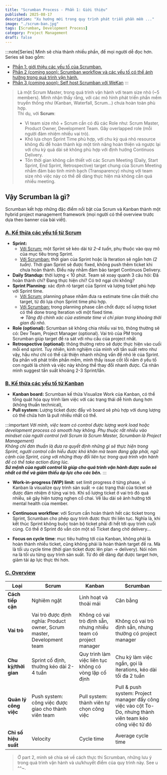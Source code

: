 ```yaml
---
title: "Scrumban Process - Phần 1: Giới thiệu"
published: 2025-08-17
description: "Xu hướng mới trong quy trình phát triển phần mềm ..."
image: "./scrum-ban.jpg"
tags: [Scrumban, Development Process]
category: Project Management
draft: false
---
```


:::note[Series]
Mình sẽ chia thành nhiều phần, để mọi người dễ đọc hơn. Series sẽ bao gồm:
* [Phần 1: giới thiệu các yếu tố của Scrumban.](/posts/scrum-ban-part-1)
* [Phần 2 (coming soon): Scrumban workflow và các yếu tố có thể ảnh hưởng trong quá trình vận hành.](#)
* [Phần 3 (coming soon): Self host Scrumban với WeKan](#)
:::

> Là một Scrum Master, trong quá trình vận hành với team size nhỏ (~5 members). Mình nhận thấy rằng, với các mô hình phát triển phần mềm truyền thống như (Kanban, Waterfall, Scrum...) chưa hoàn toàn phù hợp.\
> Thỉ dụ, với **Scrum**:
> * Vì team size nhỏ + Scrum cần có đủ các Role như: Scrum Master, Product Owner, Development Team. Gây overlapped role (mỗi người đảm nhiệm nhiều vai trò).
> * Khó lựa chọn Sprint Time phù hợp, với chu kỳ quá nhỏ resource không đủ để hoàn thành kịp một tính năng hoàn thiện và ngược lại với chu kỳ quá dài sẽ không phù hợp với định hướng Continuos Delivery.
> * Tốn thời gian không cần thiết với các Scrum Meeting (Daily, Start Sprint, End Sprint, Retrospective) target chung của Scrum Meeting nhầm đảm báo tính minh bạch (Transparency) nhưng với team size nhỏ việc này có thể dễ dàng thực hiện mà không cần quá nhiều meeting.

## Vậy Scrumban là gì?
Scrumban kết hợp những đặc điểm nổi bật của Scrum và Kanban thành một hybrid project management framework (mọi người có thể overview trước dựa theo banner của bài viết).

### <u>A. Kế thừa các yếu tố từ Scrum</u>

* **Sprint:**
    * <u>Với Scrum:</u> một Sprint sẽ kéo dài từ *2-4 tuần*, phụ thuộc vào quy mô của mục tiêu trong Sprint.
    * <u>Với Scrumban:</u> thời gian của Sprint hoặc là Iteration sẽ ngắn hơn *(2 tuần)*. Thời gian Sprint sẽ được fixed, không push thêm ticket khi chưa hoàn thành. Điều này nhằm đảm bảo target Continuos Delivery.
* **Daily Standup:** thời lượng < 10 phút. Team sẽ xoay quanh 3 câu hỏi: Đã hoàn thành chi? Đang thực hiện chi? Có trở ngại chi không?
* **Sprint Planning:** xác định rõ target của Sprint và lượng ticket phù hợp với Sprint time.
    * <u>Với Scrum:</u> planning phase nhằm đưa ra estimate time cần thiết cho target, từ đó lựa chọn Sprint time phù hợp.
    * <u>Với Scrumban:</u> trong planning phase cần chốt được số lượng ticket có thể done trong Iteration với một fixed time. \
    *=> Tăng độ chính xác của estimate time vì chỉ plan trong khoảng thời gian đủ nhỏ.*
* **Role (optional):** Scrumban sẽ không chia nhiều vai trò, thông thường sẽ có: Dev Team, Project Manager (optional). Vai trò của PM trong Scrumban giúp target đề ra sát với nhu cầu của project nhất.
* **Retrospective (optional):** thông thường retro sẽ được thực hiện vào cuối mỗi end sprint. Tuy nhiên, kinh nghiệm của mình với tần suất retro như vậy, hầu như chỉ có thể cải thiện nhanh những vấn đề nhỏ lẻ của Sprint. Đa phần với phát triển phần mềm, mình thấy issue cốt lỗi nằm ở yếu tố con người là chính và việc này không thể thay đổi nhanh được. Cá nhân mình suggest tần suất khoảng 2-3 Sprint/lần.


### <u>B. Kế thừa các yếu tố từ Kanban </u>

* **Kanban board:** Scrumban kế thừa Visualize Work của Kanban, có thể tổng quát hóa quy trình làm việc với các trạng thái dễ hình dung hơn (không thuần technical),
* **Pull system:** Lượng ticket được đẩy vô board sẽ phù hợp với dung lượng có thể chứa hơn là pull nhiều nhất có thể.

:::important
*Với mình, việc team có control được lượng work load hoặc development process có smooth hay không. Phụ thuộc rất nhiều vào mindset của người control (với Scrum là Scrum Master, Scrumban là Project Management) \
Không chỉ đơn thuần là đưa ra quyết định những gì sẽ thực hiện trong Sprint, người control cần hiểu được khó khăn mà team đang gặp phải, ngữ cảnh của Sprint, cùng với những thay đổi liên tục trong quá trình vận hành để có thể take action đúng lúc.*\
***Sứ mệnh của người control là giúp cho quá trình vận hành được suôn sẻ nhất có thể và giảm thiếu áp lực cho các bên.***
:::

* **Work-in-progress (WIP) limit**: set limit progress ở từng phase, vì Kanban là visualize quy trình sản suất -> các trạng thái của ticket sẽ được đảm nhiệm ở từng vai trò. Khi số lượng ticket ở vai trò đó quá nhiều, sẽ gây hiện tượng nghẹn cổ chai. Về lâu dài sẽ ảnh hưởng tới mental health của member.

* **Continuous workflow**: với Scrum cần hoàn thành hết các ticket trong Sprint, Scrumban cho phép quy trình được thực thi liên tục. Nghĩa là, khi kết thúc Sprint không buộc toàn bộ ticket phải đi hết tới quy trình cuối cùng. Có thể ở Sprint đó vẫn còn một số Ticket đang chờ delivery...

* **Focus on cycle time**: mục tiêu hướng tới của Kanban, không phải là hoàn thành nhiều ticket, cũng không phải là hoàn thành target đề ra. Mà là tối ưu cycle time (thời gian ticket được lên plan -> delivery). Nói nôm na là tối ưu từng quy trình sản suất. Từ đó dễ dàng đạt được target hơn, giảm tải áp lực thực thi hơn.

### <u>C. Overview</u>

| Loại | Scrum | Kanban | Scrumban |
|----------|-------|--------|----------|
| **Cách tiếp cận** | Nghiêm ngặt | Linh hoạt và thoải mái | Cân bằng |
| **Vai trò** | Vai trò được định nghĩa: Product owner, Scrum master, Development team | Không có vai trò định sẵn, nhưng nhiều team có project manager | Không có vai trò định sẵn, nhưng thường có project manager |
| **Chu kỳ/thời gian** | Sprint cố định, thường kéo dài 2-4 tuần | Quy trình làm việc liên tục không có vòng lặp cố định | Chu kỳ làm việc ngắn, gọi là iterations, kéo dài tối đa 2 tuần |
| **Quản lý công việc** | Push system: công việc được giao cho thành viên team | Pull system: thành viên tự chọn công việc | Pull & push system: Project manager đẩy công việc vào cột To-Do, nhưng thành viên team kéo công việc từ đó |
| **Chỉ số hiệu suất** | Velocity | Cycle time | Average cycle time |

> Ở part 2, mình sẽ chia sẻ về cách thực thi Scrumban, những lưu ý trong quá trình vận hành và ưu/khuyết điểm của quy trình này. See u ^^~.

